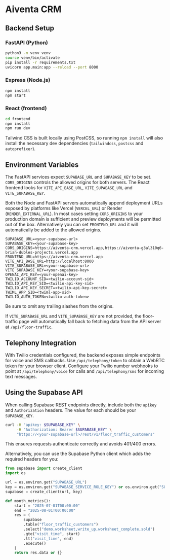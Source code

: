 # Aiventa CRM

## Backend Setup

### FastAPI (Python)

```bash
python3 -m venv venv
source venv/bin/activate
pip install -r requirements.txt
uvicorn app.main:app --reload --port 8000
```

### Express (Node.js)

```bash
npm install
npm start
```

### React (frontend)

```bash
cd frontend
npm install
npm run dev
```

Tailwind CSS is built locally using PostCSS, so running `npm install` will also
install the necessary dev dependencies (`tailwindcss`, `postcss` and
`autoprefixer`).

## Environment Variables

The FastAPI services expect `SUPABASE_URL` and `SUPABASE_KEY` to be set. `CORS_ORIGINS` controls the allowed origins for both servers. The React frontend looks for `VITE_API_BASE_URL`, `VITE_SUPABASE_URL` and `VITE_SUPABASE_KEY`.

Both the Node and FastAPI servers automatically append deployment URLs exposed by
platforms like Vercel (`VERCEL_URL`) or Render (`RENDER_EXTERNAL_URL`). In most
cases setting `CORS_ORIGINS` to your production domain is sufficient and preview
deployments will be permitted out of the box. Alternatively you can set
`FRONTEND_URL` and it will automatically be added to the allowed origins.

```env
SUPABASE_URL=<your-supabase-url>
SUPABASE_KEY=<your-supabase-key>
CORS_ORIGINS=https://aiventa-crm.vercel.app,https://aiventa-g3al310q6-brian-dubles-projects.vercel.app
FRONTEND_URL=https://aiventa-crm.vercel.app
VITE_API_BASE_URL=http://localhost:8000
VITE_SUPABASE_URL=<your-supabase-url>
VITE_SUPABASE_KEY=<your-supabase-key>
OPENAI_API_KEY=<your-openai-key>
TWILIO_ACCOUNT_SID=<twilio-account-sid>
TWILIO_API_KEY_SID=<twilio-api-key-sid>
TWILIO_API_KEY_SECRET=<twilio-api-key-secret>
TWIML_APP_SID=<twiml-app-sid>
TWILIO_AUTH_TOKEN=<twilio-auth-token>
```

Be sure to omit any trailing slashes from the origins.

If `VITE_SUPABASE_URL` and `VITE_SUPABASE_KEY` are not provided, the
floor-traffic page will automatically fall back to fetching data from the API
server at `/api/floor-traffic`.

## Telephony Integration

With Twilio credentials configured, the backend exposes simple endpoints for
voice and SMS callbacks. Use `/api/telephony/token` to obtain a WebRTC token for
your browser client. Configure your Twilio number webhooks to point at
`/api/telephony/voice` for calls and `/api/telephony/sms` for incoming text
messages.

## Using the Supabase API

When calling Supabase REST endpoints directly, include both the `apikey` and
`Authorization` headers. The value for each should be your `SUPABASE_KEY`.

```bash
curl -H "apikey: $SUPABASE_KEY" \
     -H "Authorization: Bearer $SUPABASE_KEY" \
     "https://<your-supabase-url>/rest/v1/floor_traffic_customers"
```

This ensures requests authenticate correctly and avoids 401/400 errors.

Alternatively, you can use the Supabase Python client which adds the
required headers for you:

```python
from supabase import create_client
import os

url = os.environ.get("SUPABASE_URL")
key = os.environ.get("SUPABASE_SERVICE_ROLE_KEY") or os.environ.get("SUPABASE_KEY")
supabase = create_client(url, key)

def month_metrics():
    start = "2025-07-01T00:00:00"
    end = "2025-08-01T00:00:00"
    res = (
        supabase
        .table("floor_traffic_customers")
        .select("demo,worksheet,write_up,worksheet_complete,sold")
        .gte("visit_time", start)
        .lt("visit_time", end)
        .execute()
    )
    return res.data or {}
```
